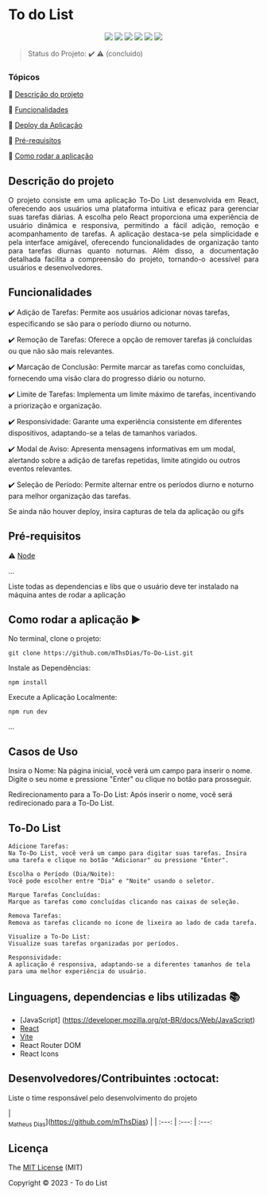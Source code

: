 <h1>To do List</h1> 

<p align="center">
  <img src="https://img.shields.io/static/v1?label=react&message=framework&color=blue&style=for-the-badge&logo=REACT"/>
  <img src="http://img.shields.io/static/v1?label=License&message=MIT&color=green&style=for-the-badge"/>
  <img src="http://img.shields.io/static/v1?label=Ruby%20On%20Rails%20&message=6.0.2.2&color=red&style=for-the-badge&logo=ruby"/>
  <img src="http://img.shields.io/static/v1?label=TESTES&message=%3E100&color=GREEN&style=for-the-badge"/>
   <img src="http://img.shields.io/static/v1?label=STATUS&message=EM%20DESENVOLVIMENTO&color=RED&style=for-the-badge"/>
   <img src="http://img.shields.io/static/v1?label=STATUS&message=CONCLUIDO&color=GREEN&style=for-the-badge"/>
</p>

> Status do Projeto: :heavy_check_mark: :warning: (concluido)

### Tópicos 

:small_blue_diamond: [Descrição do projeto](#descrição-do-projeto)

:small_blue_diamond: [Funcionalidades](#funcionalidades)

:small_blue_diamond: [Deploy da Aplicação](#deploy-da-aplicação-dash)

:small_blue_diamond: [Pré-requisitos](#pré-requisitos)

:small_blue_diamond: [Como rodar a aplicação](#como-rodar-a-aplicação-arrow_forward)

## Descrição do projeto 

<p align="justify">
 O projeto consiste em uma aplicação To-Do List desenvolvida em React, oferecendo aos usuários uma plataforma intuitiva e eficaz para gerenciar suas tarefas diárias. A escolha pelo React proporciona uma experiência de usuário dinâmica e responsiva, permitindo a fácil adição, remoção e acompanhamento de tarefas. A aplicação destaca-se pela simplicidade e pela interface amigável, oferecendo funcionalidades de organização tanto para tarefas diurnas quanto noturnas. Além disso, a documentação detalhada facilita a compreensão do projeto, tornando-o acessível para usuários e desenvolvedores.
</p>

## Funcionalidades

:heavy_check_mark: Adição de Tarefas: Permite aos usuários adicionar novas tarefas, especificando se são para o período diurno ou noturno.

:heavy_check_mark: Remoção de Tarefas: Oferece a opção de remover tarefas já concluídas ou que não são mais relevantes.

:heavy_check_mark: Marcação de Conclusão: Permite marcar as tarefas como concluídas, fornecendo uma visão clara do progresso diário ou noturno.

:heavy_check_mark: Limite de Tarefas: Implementa um limite máximo de tarefas, incentivando a priorização e organização.

:heavy_check_mark: Responsividade: Garante uma experiência consistente em diferentes dispositivos, adaptando-se a telas de tamanhos variados.

:heavy_check_mark: Modal de Aviso: Apresenta mensagens informativas em um modal, alertando sobre a adição de tarefas repetidas, limite atingido ou outros eventos relevantes.

:heavy_check_mark: Seleção de Período: Permite alternar entre os períodos diurno e noturno para melhor organização das tarefas.


Se ainda não houver deploy, insira capturas de tela da aplicação ou gifs

## Pré-requisitos

:warning: [Node](https://nodejs.org/en/download/)

...

Liste todas as dependencias e libs que o usuário deve ter instalado na máquina antes de rodar a aplicação 

## Como rodar a aplicação :arrow_forward:

No terminal, clone o projeto: 

```
git clone https://github.com/mThsDias/To-Do-List.git
```

Instale as Dependências:
```
npm install
```

Execute a Aplicação Localmente:
```
npm run dev
```

... 

## Casos de Uso

Insira o Nome:
Na página inicial, você verá um campo para inserir o nome. Digite o seu nome e pressione "Enter" ou clique no botão para prosseguir.

Redirecionamento para a To-Do List:
Após inserir o nome, você será redirecionado para a To-Do List.

## To-Do List

    Adicione Tarefas:
    Na To-Do List, você verá um campo para digitar suas tarefas. Insira uma tarefa e clique no botão "Adicionar" ou pressione "Enter".

    Escolha o Período (Dia/Noite):
    Você pode escolher entre "Dia" e "Noite" usando o seletor.

    Marque Tarefas Concluídas:
    Marque as tarefas como concluídas clicando nas caixas de seleção.

    Remova Tarefas:
    Remova as tarefas clicando no ícone de lixeira ao lado de cada tarefa.

    Visualize a To-Do List:
    Visualize suas tarefas organizadas por períodos.

    Responsividade:
    A aplicação é responsiva, adaptando-se a diferentes tamanhos de tela para uma melhor experiência do usuário.


## Linguagens, dependencias e libs utilizadas :books:
- [JavaScript] (https://developer.mozilla.org/pt-BR/docs/Web/JavaScript)
- [React](https://pt-br.reactjs.org/docs/create-a-new-react-app.html)
- [Vite](https://vitejs.dev/)
- React Router DOM
- React Icons

## Desenvolvedores/Contribuintes :octocat:

Liste o time responsável pelo desenvolvimento do projeto

| <br><sub>Matheus Dias</sub>](https://github.com/mThsDias) |
| :---: | :---: | :---: 

## Licença 

The [MIT License]() (MIT)

Copyright :copyright: 2023 - To do List
